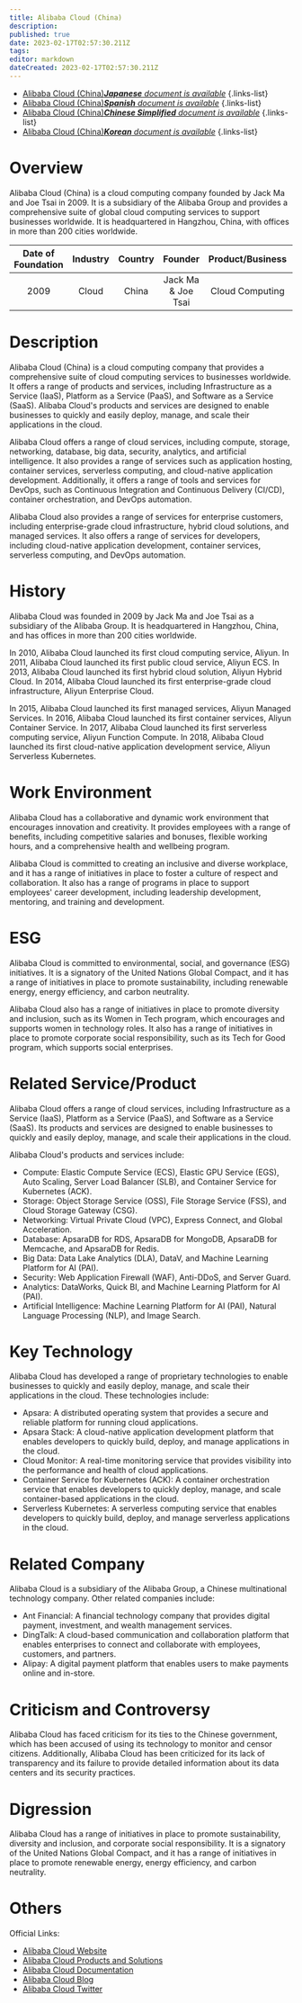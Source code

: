 ```yaml
---
title: Alibaba Cloud (China)
description: 
published: true
date: 2023-02-17T02:57:30.211Z
tags: 
editor: markdown
dateCreated: 2023-02-17T02:57:30.211Z
---
```


- [Alibaba Cloud (China)***Japanese** document is available*](/ja/Knowledge-base/Dictionary/Company/alibaba-cloud-china)
{.links-list}
- [Alibaba Cloud (China)***Spanish** document is available*](/es/Knowledge-base/Dictionary/Company/alibaba-cloud-china)
{.links-list}
- [Alibaba Cloud (China)***Chinese Simplified** document is available*](/zh/Knowledge-base/Dictionary/Company/alibaba-cloud-china)
{.links-list}
- [Alibaba Cloud (China)***Korean** document is available*](/ko/Knowledge-base/Dictionary/Company/alibaba-cloud-china)
{.links-list}

  
# Overview

Alibaba Cloud (China) is a cloud computing company founded by Jack Ma and Joe Tsai in 2009. It is a subsidiary of the Alibaba Group and provides a comprehensive suite of global cloud computing services to support businesses worldwide. It is headquartered in Hangzhou, China, with offices in more than 200 cities worldwide.

| Date of Foundation | Industry | Country | Founder | Product/Business | Number of Employees | Location of Headquarters | Company Website |
| :----------------: | :------: | :-----: | :-----: | :--------------: | :-----------------: | :--------------------: | :---------------: |
|      2009          |  Cloud   |  China  | Jack Ma & Joe Tsai |   Cloud Computing  |      Over 20,000      |      Hangzhou       |  https://www.alibabacloud.com/  |

# Description

Alibaba Cloud (China) is a cloud computing company that provides a comprehensive suite of cloud computing services to businesses worldwide. It offers a range of products and services, including Infrastructure as a Service (IaaS), Platform as a Service (PaaS), and Software as a Service (SaaS). Alibaba Cloud's products and services are designed to enable businesses to quickly and easily deploy, manage, and scale their applications in the cloud.

Alibaba Cloud offers a range of cloud services, including compute, storage, networking, database, big data, security, analytics, and artificial intelligence. It also provides a range of services such as application hosting, container services, serverless computing, and cloud-native application development. Additionally, it offers a range of tools and services for DevOps, such as Continuous Integration and Continuous Delivery (CI/CD), container orchestration, and DevOps automation.

Alibaba Cloud also provides a range of services for enterprise customers, including enterprise-grade cloud infrastructure, hybrid cloud solutions, and managed services. It also offers a range of services for developers, including cloud-native application development, container services, serverless computing, and DevOps automation.

# History

Alibaba Cloud was founded in 2009 by Jack Ma and Joe Tsai as a subsidiary of the Alibaba Group. It is headquartered in Hangzhou, China, and has offices in more than 200 cities worldwide.

In 2010, Alibaba Cloud launched its first cloud computing service, Aliyun. In 2011, Alibaba Cloud launched its first public cloud service, Aliyun ECS. In 2013, Alibaba Cloud launched its first hybrid cloud solution, Aliyun Hybrid Cloud. In 2014, Alibaba Cloud launched its first enterprise-grade cloud infrastructure, Aliyun Enterprise Cloud.

In 2015, Alibaba Cloud launched its first managed services, Aliyun Managed Services. In 2016, Alibaba Cloud launched its first container services, Aliyun Container Service. In 2017, Alibaba Cloud launched its first serverless computing service, Aliyun Function Compute. In 2018, Alibaba Cloud launched its first cloud-native application development service, Aliyun Serverless Kubernetes.

# Work Environment

Alibaba Cloud has a collaborative and dynamic work environment that encourages innovation and creativity. It provides employees with a range of benefits, including competitive salaries and bonuses, flexible working hours, and a comprehensive health and wellbeing program.

Alibaba Cloud is committed to creating an inclusive and diverse workplace, and it has a range of initiatives in place to foster a culture of respect and collaboration. It also has a range of programs in place to support employees' career development, including leadership development, mentoring, and training and development.

# ESG

Alibaba Cloud is committed to environmental, social, and governance (ESG) initiatives. It is a signatory of the United Nations Global Compact, and it has a range of initiatives in place to promote sustainability, including renewable energy, energy efficiency, and carbon neutrality.

Alibaba Cloud also has a range of initiatives in place to promote diversity and inclusion, such as its Women in Tech program, which encourages and supports women in technology roles. It also has a range of initiatives in place to promote corporate social responsibility, such as its Tech for Good program, which supports social enterprises.

# Related Service/Product

Alibaba Cloud offers a range of cloud services, including Infrastructure as a Service (IaaS), Platform as a Service (PaaS), and Software as a Service (SaaS). Its products and services are designed to enable businesses to quickly and easily deploy, manage, and scale their applications in the cloud.

Alibaba Cloud's products and services include:

* Compute: Elastic Compute Service (ECS), Elastic GPU Service (EGS), Auto Scaling, Server Load Balancer (SLB), and Container Service for Kubernetes (ACK).
* Storage: Object Storage Service (OSS), File Storage Service (FSS), and Cloud Storage Gateway (CSG).
* Networking: Virtual Private Cloud (VPC), Express Connect, and Global Acceleration.
* Database: ApsaraDB for RDS, ApsaraDB for MongoDB, ApsaraDB for Memcache, and ApsaraDB for Redis.
* Big Data: Data Lake Analytics (DLA), DataV, and Machine Learning Platform for AI (PAI).
* Security: Web Application Firewall (WAF), Anti-DDoS, and Server Guard.
* Analytics: DataWorks, Quick BI, and Machine Learning Platform for AI (PAI).
* Artificial Intelligence: Machine Learning Platform for AI (PAI), Natural Language Processing (NLP), and Image Search.

# Key Technology

Alibaba Cloud has developed a range of proprietary technologies to enable businesses to quickly and easily deploy, manage, and scale their applications in the cloud. These technologies include:

* Apsara: A distributed operating system that provides a secure and reliable platform for running cloud applications.
* Apsara Stack: A cloud-native application development platform that enables developers to quickly build, deploy, and manage applications in the cloud.
* Cloud Monitor: A real-time monitoring service that provides visibility into the performance and health of cloud applications.
* Container Service for Kubernetes (ACK): A container orchestration service that enables developers to quickly deploy, manage, and scale container-based applications in the cloud.
* Serverless Kubernetes: A serverless computing service that enables developers to quickly build, deploy, and manage serverless applications in the cloud.

# Related Company

Alibaba Cloud is a subsidiary of the Alibaba Group, a Chinese multinational technology company. Other related companies include:

* Ant Financial: A financial technology company that provides digital payment, investment, and wealth management services.
* DingTalk: A cloud-based communication and collaboration platform that enables enterprises to connect and collaborate with employees, customers, and partners.
* Alipay: A digital payment platform that enables users to make payments online and in-store.

# Criticism and Controversy

Alibaba Cloud has faced criticism for its ties to the Chinese government, which has been accused of using its technology to monitor and censor citizens. Additionally, Alibaba Cloud has been criticized for its lack of transparency and its failure to provide detailed information about its data centers and its security practices.

# Digression

Alibaba Cloud has a range of initiatives in place to promote sustainability, diversity and inclusion, and corporate social responsibility. It is a signatory of the United Nations Global Compact, and it has a range of initiatives in place to promote renewable energy, energy efficiency, and carbon neutrality.

# Others

Official Links:

* [Alibaba Cloud Website](https://www.alibabacloud.com/)
* [Alibaba Cloud Products and Solutions](https://www.alibabacloud.com/products)
* [Alibaba Cloud Documentation](https://www.alibabacloud.com/help/doc-detail/50482.htm)
* [Alibaba Cloud Blog](https://www.alibabacloud.com/blog)
* [Alibaba Cloud Twitter](https://twitter.com/AlibabaCloud)